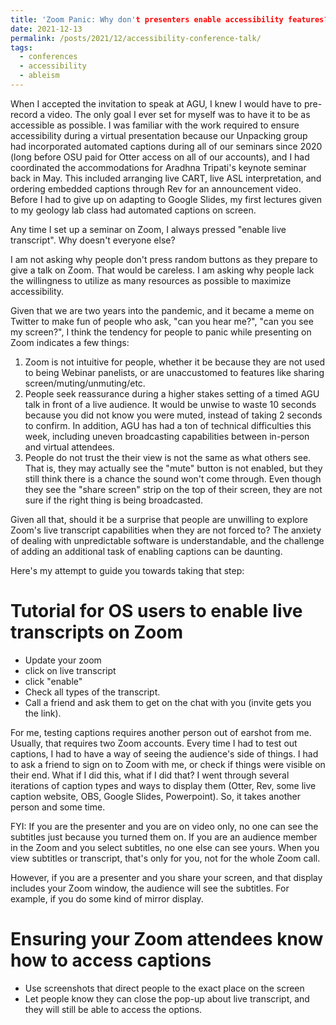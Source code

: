 ```yaml
---
title: 'Zoom Panic: Why don't presenters enable accessibility features?'
date: 2021-12-13
permalink: /posts/2021/12/accessibility-conference-talk/
tags:
  - conferences
  - accessibility
  - ableism
---
```


When I accepted the invitation to speak at AGU, I knew I would have to pre-record a video. The only goal I ever set for myself was to have it to be as accessible as possible. I was familiar with the work required to ensure accessibility during a virtual presentation because our Unpacking group had incorporated automated captions during all of our seminars since 2020 (long before OSU paid for Otter access on all of our accounts), and I had coordinated the accommodations for Aradhna Tripati's keynote seminar back in May. This included arranging live CART, live ASL interpretation, and ordering embedded captions through Rev for an announcement video. Before I had to give up on adapting to Google Slides, my first lectures given to my geology lab class had automated captions on screen.

Any time I set up a seminar on Zoom, I always pressed "enable live transcript". Why doesn't everyone else?

I am not asking why people don't press random buttons as they prepare to give a talk on Zoom. That would be careless. I am asking why people lack the willingness to utilize as many resources as possible to maximize accessibility.

Given that we are two years into the pandemic, and it became a meme on Twitter to make fun of people who ask, "can you hear me?", "can you see my screen?", I think the tendency for people to panic while presenting on Zoom indicates a few things:

1. Zoom is not intuitive for people, whether it be because they are not used to being Webinar panelists, or are unaccustomed to features like sharing screen/muting/unmuting/etc.
2. People seek reassurance during a higher stakes setting of a timed AGU talk in front of a live audience. It would be unwise to waste 10 seconds because you did not know you were muted, instead of taking 2 seconds to confirm. In addition, AGU has had a ton of technical difficulties this week, including uneven broadcasting capabilities between in-person and virtual attendees.
3. People do not trust the their view is not the same as what others see. That is, they may actually see the "mute" button is not enabled, but they still think there is a chance the sound won't come through. Even though they see the "share screen" strip on the top of their screen, they are not sure if the right thing is being broadcasted.

Given all that, should it be a surprise that people are unwilling to explore Zoom's live transcript capabilities when they are not forced to? The anxiety of dealing with unpredictable software is understandable, and the challenge of adding an additional task of enabling captions can be daunting.

Here's my attempt to guide you towards taking that step:

Tutorial for OS users to enable live transcripts on Zoom
======
- Update your zoom
- click on live transcript
- click "enable"
- Check all types of the transcript.
- Call a friend and ask them to get on the chat with you (invite gets you the link).

For me, testing captions requires another person out of earshot from me. Usually, that requires two Zoom accounts. Every time I had to test out captions, I had to have a way of seeing the audience's side of things. I had to ask a friend to sign on to Zoom with me, or check if things were visible on their end. What if I did this, what if I did that? I went through several iterations of caption types and ways to display them (Otter, Rev, some live caption website, OBS, Google Slides, Powerpoint). So, it takes another person and some time.

FYI: If you are the presenter and you are on video only, no one can see the subtitles just because you turned them on. If you are an audience member in the Zoom and you select subtitles, no one else can see yours. When you view subtitles or transcript, that's only for you, not for the whole Zoom call.

However, if you are a presenter and you share your screen, and that display includes your Zoom window, the audience will see the subtitles. For example, if you do some kind of mirror display.

Ensuring your Zoom attendees know how to access captions
======
- Use screenshots that direct people to the exact place on the screen
- Let people know they can close the pop-up about live transcript, and they will still be able to access the options.
